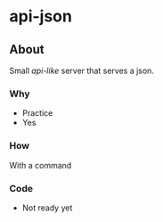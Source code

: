 # api-json

## About

Small _api-like_ server that serves a json.

### Why

- Practice
- Yes

### How

With a command

### Code

- Not ready yet
